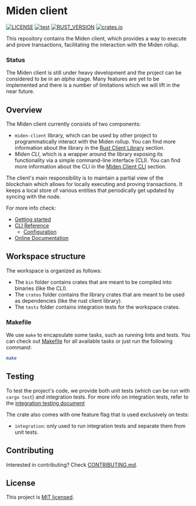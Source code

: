 # Miden client

[![LICENSE](https://img.shields.io/badge/license-MIT-blue.svg)](https://github.com/0xPolygonMiden/miden-client/blob/main/LICENSE)
[![test](https://github.com/0xPolygonMiden/miden-client/actions/workflows/test.yml/badge.svg)](https://github.com/0xPolygonMiden/miden-clinet/actions/workflows/test.yml)
[![RUST_VERSION](https://img.shields.io/badge/rustc-1.78+-lightgray.svg)](https://www.rust-lang.org/tools/install)
[![crates.io](https://img.shields.io/crates/v/miden-client)](https://crates.io/crates/miden-client)

This repository contains the Miden client, which provides a way to execute and prove transactions, facilitating the interaction with the Miden rollup.

### Status

The Miden client is still under heavy development and the project can be considered to be in an *alpha* stage. Many features are yet to be implemented and there is a number of limitations which we will lift in the near future.

## Overview

The Miden client currently consists of two components:

- `miden-client` library, which can be used by other project to programmatically interact with the Miden rollup. You can find more information about the library in the [Rust Client Library](./crates/rust-client/README.md) section.
- _Miden CLI_, which is a wrapper around the library exposing its functionality via a simple command-line interface (CLI). You can find more information about the CLI in the [Miden Client CLI](./bin/miden-cli/README.md) section.

The client's main responsibility is to maintain a partial view of the blockchain which allows for locally executing and proving transactions. It keeps a local store of various entities that periodically get updated by syncing with the node.

For more info check:

- [Getting started](https://0xpolygonmiden.github.io/miden-base/introduction/getting-started.html)
- [CLI Reference](./docs/cli-reference.md#types-of-transaction)
    - [Configuration](./docs/cli-config.md)
- [Online Documentation](https://docs.polygon.technology/miden/miden-client)

## Workspace structure

The workspace is organized as follows:
- The `bin` folder contains crates that are meant to be compiled into binaries (like the CLI).
- The `crates` folder contains the library crates that are meant to be used as dependencies (like the rust client library).
- The `tests` folder contains integration tests for the workspace crates.

### Makefile

We use `make` to encapsulate some tasks, such as running lints and tests. You can check out [Makefile](./Makefile) for all available tasks or just run the following command:

```bash
make
```

## Testing

To test the project's code, we provide both unit tests (which can be run with `cargo test`) and integration tests. For more info on integration tests, refer to the [integration testing document](./tests/README.md)

The crate also comes with one feature flag that is used exclusively on tests: 

- `integration`: only used to run integration tests and separate them from unit tests.

## Contributing

Interested in contributing? Check [CONTRIBUTING.md](./CONTRIBUTING.md).

## License
This project is [MIT licensed](./LICENSE).
